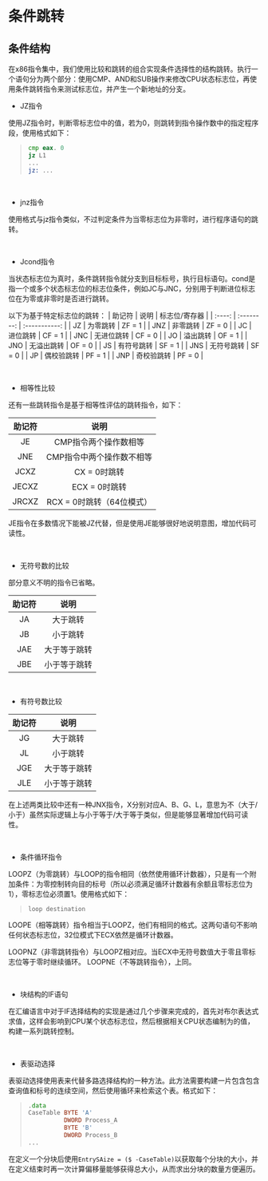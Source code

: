 # 条件跳转

## 条件结构

在x86指令集中，我们使用比较和跳转的组合实现条件选择性的结构跳转。执行一个语句分为两个部分：使用CMP、AND和SUB操作来修改CPU状态标志位，再使用条件跳转指令来测试标志位，并产生一个新地址的分支。

* JZ指令

使用JZ指令时，判断零标志位中的值，若为0，则跳转到指令操作数中的指定程序段，使用格式如下：
>
> ```asm
> cmp eax. 0
> jz L1
> ...
> jz: ...
> ```

&emsp;

* jnz指令

使用格式与jz指令类似，不过判定条件为当零标志位为非零时，进行程序语句的跳转。

&emsp;

* Jcond指令

当状态标志位为真时，条件跳转指令就分支到目标标号，执行目标语句。cond是指一个或多个状态标志位的标志位条件，例如JC与JNC，分别用于判断进位标志位在为零或非零时是否进行跳转。

以下为基于特定标志位的跳转：
| 助记符 |    说明    | 标志位/寄存器 |
| :----: | :--------: | :-----------: |
|   JZ   |  为零跳转  |    ZF = 1     |
|  JNZ   |  非零跳转  |    ZF = 0     |
|   JC   |  进位跳转  |    CF = 1     |
|  JNC   | 无进位跳转 |    CF = 0     |
|   JO   |  溢出跳转  |    OF = 1     |
|  JNO   | 无溢出跳转 |    OF = 0     |
|   JS   | 有符号跳转 |    SF = 1     |
|  JNS   | 无符号跳转 |    SF = 0     |
|   JP   | 偶校验跳转 |    PF = 1     |
|  JNP   | 奇校验跳转 |    PF = 0     |

&emsp;

* 相等性比较

还有一些跳转指令是基于相等性评估的跳转指令，如下：

| 助记符 |           说明            |
| :----: | :-----------------------: |
|   JE   |   CMP指令两个操作数相等   |
|  JNE   | CMP指令中两个操作数不相等 |
|  JCXZ  |       CX = 0时跳转        |
| JECXZ  |       ECX = 0时跳转       |
| JRCXZ  | RCX = 0时跳转（64位模式） |

JE指令在多数情况下能被JZ代替，但是使用JE能够很好地说明意图，增加代码可读性。

&emsp;

* 无符号数的比较

部分意义不明的指令已省略。

| 助记符 |     说明     |
| :----: | :----------: |
|   JA   |   大于跳转   |
|   JB   |   小于跳转   |
|  JAE   | 大于等于跳转 |
|  JBE   | 小于等于跳转 |

&emsp;

* 有符号数比较

| 助记符 |     说明     |
| :----: | :----------: |
|   JG   |   大于跳转   |
|   JL   |   小于跳转   |
|  JGE   | 大于等于跳转 |
|  JLE   | 小于等于跳转 |

在上述两类比较中还有一种JNX指令，X分别对应A、B、G、L，意思为不（大于/小于）虽然实际逻辑上与小于等于/大于等于类似，但是能够显著增加代码可读性。

&emsp;

* 条件循环指令

LOOPZ（为零跳转）与LOOP的指令相同（依然使用循环计数器），只是有一个附加条件：为零控制转向目的标号（所以必须满足循环计数器有余额且零标志位为1），零标志位必须置1。使用格式如下：
> `loop destination`

LOOPE（相等跳转）指令相当于LOOPZ，他们有相同的格式。这两句语句不影响任何状态标志位，32位模式下ECX依然是循环计数器。

LOOPNZ（非零跳转指令）与LOOPZ相对应。当ECX中无符号数值大于零且零标志位等于零时继续循环。
LOOPNE（不等跳转指令），上同。

&emsp;

* 块结构的IF语句

在汇编语言中对于IF选择结构的实现是通过几个步骤来完成的，首先对布尔表达式求值，这样会影响到CPU某个状态标志位，然后根据相关CPU状态编制为的值，构建一系列跳转控制。


&emsp;

* 表驱动选择

表驱动选择使用表来代替多路选择结构的一种方法。此方法需要构建一片包含包含查询值和标号的连续空间，然后使用循环来检索这个表。格式如下：
>
> ```asm
> .data
> CaseTable BYTE 'A'
>           DWORD Process_A
>           BYTE 'B'
>           DWORD Process_B
> ...
> ```

在定义一个分块后使用`EntrySAize = ($ -CaseTable)`以获取每个分块的大小，并在定义结束时再一次计算偏移量能够获得总大小，从而求出分块的数量方便遍历。
